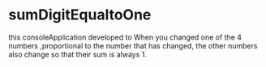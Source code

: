 # sumDigitEqualtoOne
this consoleApplication developed to When you changed one of the 4 numbers ,proportional to the number that has changed, the other numbers also change so that their sum is always 1.
